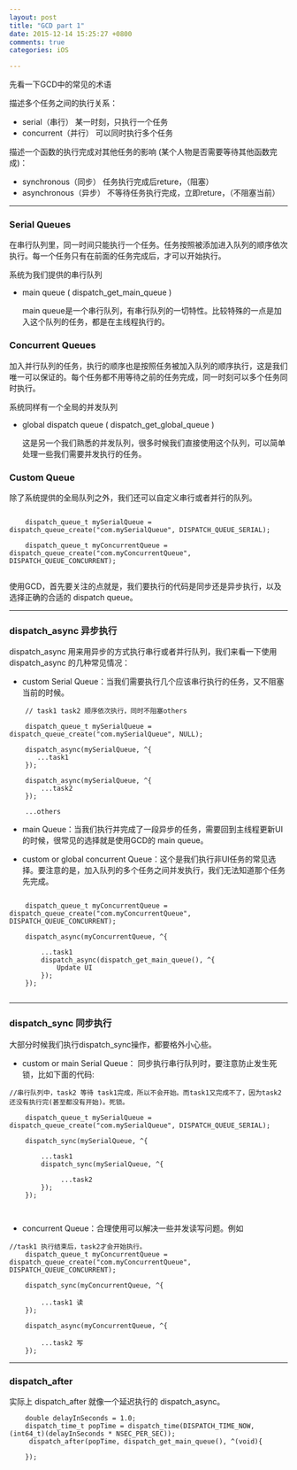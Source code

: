 ```yaml
---
layout: post
title: "GCD part 1"
date: 2015-12-14 15:25:27 +0800
comments: true
categories: iOS

---
```



先看一下GCD中的常见的术语

描述多个任务之间的执行关系：

* serial（串行） 某一时刻，只执行一个任务
* concurrent（并行） 可以同时执行多个任务

描述一个函数的执行完成对其他任务的影响 (某个人物是否需要等待其他函数完成)：

* synchronous（同步） 任务执行完成后reture，（阻塞）
* asynchronous（异步） 不等待任务执行完成，立即reture，（不阻塞当前）


---

### Serial Queues

在串行队列里，同一时间只能执行一个任务。任务按照被添加进入队列的顺序依次执行。每一个任务只有在前面的任务完成后，才可以开始执行。

系统为我们提供的串行队列

* main queue ( dispatch_get_main_queue )

	main queue是一个串行队列，有串行队列的一切特性。比较特殊的一点是加入这个队列的任务，都是在主线程执行的。

### Concurrent Queues

加入并行队列的任务，执行的顺序也是按照任务被加入队列的顺序执行，这是我们唯一可以保证的。每个任务都不用等待之前的任务完成，同一时刻可以多个任务同时执行。

系统同样有一个全局的并发队列

* global dispatch queue ( dispatch_get_global_queue )

	这是另一个我们熟悉的并发队列，很多时候我们直接使用这个队列，可以简单处理一些我们需要并发执行的任务。
	
	
### Custom Queue	

除了系统提供的全局队列之外，我们还可以自定义串行或者并行的队列。

```

	dispatch_queue_t mySerialQueue = dispatch_queue_create("com.mySerialQueue", DISPATCH_QUEUE_SERIAL);

    dispatch_queue_t myConcurrentQueue = dispatch_queue_create("com.myConcurrentQueue", DISPATCH_QUEUE_CONCURRENT);
    
```


使用GCD，首先要关注的点就是，我们要执行的代码是同步还是异步执行，以及选择正确的合适的 dispatch queue。


<!--
同步执行 串行queue 
		并行queue

异步执行 串行queue 
		并行queue
-->



---

### dispatch_async  异步执行

dispatch_async 用来用异步的方式执行串行或者并行队列，我们来看一下使用 dispatch_async 的几种常见情况：

* custom Serial Queue：当我们需要执行几个应该串行执行的任务，又不阻塞当前的时候。

```
	// task1 task2 顺序依次执行，同时不阻塞others
	
    dispatch_queue_t mySerialQueue = dispatch_queue_create("com.mySerialQueue", NULL);
    
    dispatch_async(mySerialQueue, ^{
       ...task1
    });
    
    dispatch_async(mySerialQueue, ^{
		...task2
    });
    
    ...others

```

* main Queue：当我们执行并完成了一段异步的任务，需要回到主线程更新UI的时候，很常见的选择就是使用GCD的 main queue。

* custom or global concurrent Queue：这个是我们执行非UI任务的常见选择。要注意的是，加入队列的多个任务之间并发执行，我们无法知道那个任务先完成。

```
	
    dispatch_queue_t myConcurrentQueue = dispatch_queue_create("com.myConcurrentQueue", DISPATCH_QUEUE_CONCURRENT);

    dispatch_async(myConcurrentQueue, ^{
    	
    	...task1    
        dispatch_async(dispatch_get_main_queue(), ^{
           	Update UI 
        });
    });
    
```

---

### dispatch_sync 同步执行

大部分时候我们执行dispatch_sync操作，都要格外小心些。

* custom or main Serial Queue： 同步执行串行队列时，要注意防止发生死锁，比如下面的代码:

```
//串行队列中，task2 等待 task1完成，所以不会开始。而task1又完成不了，因为task2还没有执行完(甚至都没有开始)。死锁。
	
    dispatch_queue_t mySerialQueue = dispatch_queue_create("com.mySerialQueue", DISPATCH_QUEUE_SERIAL);
    
    dispatch_sync(mySerialQueue, ^{
        
        ...task1
        dispatch_sync(mySerialQueue, ^{
        	 
        	 ...task2        	 
        });
    });
    
    
```
* concurrent Queue：合理使用可以解决一些并发读写问题。例如

```
//task1 执行结束后，task2才会开始执行。
    dispatch_queue_t myConcurrentQueue = dispatch_queue_create("com.myConcurrentQueue", DISPATCH_QUEUE_CONCURRENT);

    dispatch_sync(myConcurrentQueue, ^{
        
		...task1 读
    });
    
    dispatch_async(myConcurrentQueue, ^{
        
		...task2 写
    });
```

---

### dispatch_after

实际上 dispatch_after 就像一个延迟执行的 dispatch_async。

```
	double delayInSeconds = 1.0;
    dispatch_time_t popTime = dispatch_time(DISPATCH_TIME_NOW, (int64_t)(delayInSeconds * NSEC_PER_SEC));
     dispatch_after(popTime, dispatch_get_main_queue(), ^(void){

    });
    
```
